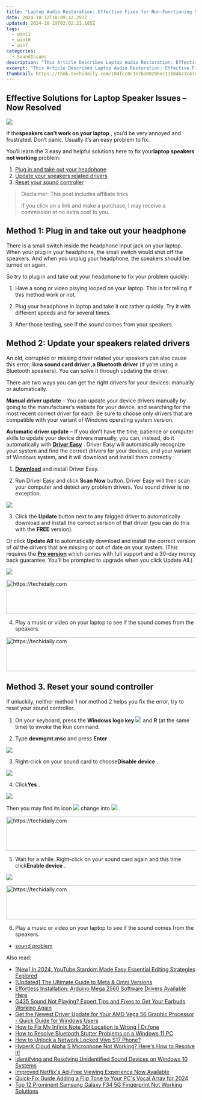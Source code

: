 ```yaml
---
title: "Laptop Audio Restoration: Effective Fixes for Non-Functioning Speakers"
date: 2024-10-12T18:09:42.297Z
updated: 2024-10-19T02:02:21.185Z
tags:
  - win11
  - win10
  - win7
categories:
  - SoundIssues
description: "This Article Describes Laptop Audio Restoration: Effective Fixes for Non-Functioning Speakers"
excerpt: "This Article Describes Laptop Audio Restoration: Effective Fixes for Non-Functioning Speakers"
thumbnail: https://thmb.techidaily.com/104fcc0c1e7ba0020bac11684b73c47c97661f3e4742e08d1374a286a48bed4c.jpg
---
```


## Effective Solutions for Laptop Speaker Issues – Now Resolved

![](https://images.drivereasy.com/wp-content/uploads/2018/04/img_5ac1ff654f741.jpg)

 If the**speakers can’t work on your laptop** , you’d be very annoyed and frustrated. Don’t panic. Usually it’s an easy problem to fix.

 You’ll learn the 3 easy and helpful solutions here to fix your**laptop speakers not working** problem:

1. [Plug in and take out your headphone](https://tools.techidaily.com/drivereasy/download/)
2. [Update your speakers related drivers](https://tools.techidaily.com/drivereasy/download/)
3. [Reset your sound controller](https://tools.techidaily.com/drivereasy/download/)

>  Disclaimer: This post includes affiliate links
>
>  If you click on a link and make a purchase, I may receive a commission at no extra cost to you.
>

## Method 1: Plug in and take out your headphone

 There is a small switch inside the headphone input jack on your laptop. When your plug in your headphone, the small switch would shut off the speakers. And when you unplug your headphone, the speakers should be turned on again.

 So try to plug in and take out your headphone to fix your problem quickly:

 1) Have a song or video playing looped on your laptop. This is for telling if this method work or not.

 2) Plug your headphone in laptop and take it out rather quickly. Try it with different speeds and for several times.

 3) After those testing, see if the sound comes from your speakers.

## Method 2: Update your speakers related drivers

 An old, corrupted or missing driver related your speakers can also cause this error, like**a sound card driver** ,**a Bluetooth driver** (if yo’re using a Bluetooth speakers). You can solve it through updating the driver.

 There are two ways you can get the right drivers for your devices: manually or automatically.

**Manual driver update** – You can update your device drivers manually by going to the manufacturer’s website for your device, and searching for the most recent correct driver for each. Be sure to choose only drivers that are compatible with your variant of Windows operating system version.

**Automatic driver update** – If you don’t have the time, patience or computer skills to update your device drivers manually, you can, instead, do it automatically with **[Driver Easy](https://tools.techidaily.com/drivereasy/download/)**  .  Driver Easy will automatically recognize your system and find the correct drivers for your devices, and your variant of Windows system, and it will download and install them correctly :

 1) **[Download](https://tools.techidaily.com/drivereasy/download/)**   and install Driver Easy.

 2) Run Driver Easy and click **Scan Now**   button. Driver Easy will then scan your computer and detect any problem drivers. You sound driver is no exception.

![](https://images.drivereasy.com/wp-content/uploads/2017/08/img_5992731451721.jpg)

 3) Click the **Update**  button next to any falgged driver to automatically download and install the correct version of that driver (you can do this with the **FREE** version).

Or click **Update All**  to automatically download and install the correct version of _all_  the drivers that are missing or out of date on your system. (This requires the **[Pro version](https://tools.techidaily.com/drivereasy/download/)**  which comes with full support and a 30-day money back guarantee. You’ll be prompted to upgrade when you click Update All.)

![](https://images.drivereasy.com/wp-content/uploads/2017/08/img_5992c06e8e725.jpg)

<!-- affiliate ads begin -->
<a href="https://malaysia-healthcare-travel-council.pxf.io/c/5597632/1557747/17382" target="_top" id="1557747">
  <img src="//a.impactradius-go.com/display-ad/17382-1557747" border="0" alt="https://techidaily.com" width="728" height="90"/>
</a>
<img height="0" width="0" src="https://malaysia-healthcare-travel-council.pxf.io/i/5597632/1557747/17382" style="position:absolute;visibility:hidden;" border="0" />
<!-- affiliate ads end -->

 4) Play a music or video on your laptop to see if the sound comes from the speakers.

<!-- affiliate ads begin -->
<a href="https://appsumo.8odi.net/c/5597632/2087394/7443" target="_top" id="2087394">
  <img src="//a.impactradius-go.com/display-ad/7443-2087394" border="0" alt="https://techidaily.com" width="728" height="90"/>
</a>
<img height="0" width="0" src="https://appsumo.8odi.net/i/5597632/2087394/7443" style="position:absolute;visibility:hidden;" border="0" />
<!-- affiliate ads end -->

## Method 3\. Reset your sound controller

 If unluckily, neither method 1 nor method 2 helps you fix the error, try to reset your sound controller.

 1) On your keyboard, press the   **Windows logo key ![](https://images.drivereasy.com/wp-content/uploads/2018/03/img_5abdf8f58307f.png)**  and **R**  (at the same time) to invoke the Run command.

 2) Type **devmgmt.msc**  and press **Enter** .

![](https://images.drivereasy.com/wp-content/uploads/2018/04/img_5ac1fec110a5a.png)

 3) Right-click on your sound card to choose**Disable device** .

![](https://images.drivereasy.com/wp-content/uploads/2017/08/img_5992c40611eb6.png)

 4) Click**Yes** .

![](https://images.drivereasy.com/wp-content/uploads/2017/08/img_5992c3e821f53.png)

 Then you may find its icon ![](https://images.drivereasy.com/wp-content/uploads/2017/08/img_5992c3c1585ef.png) change into ![](https://images.drivereasy.com/wp-content/uploads/2017/08/img_5992c4aebac0d.png) .

<!-- affiliate ads begin -->
<a href="https://aligracehair.sjv.io/c/5597632/1880944/19272" target="_top" id="1880944">
  <img src="//a.impactradius-go.com/display-ad/19272-1880944" border="0" alt="https://techidaily.com" width="728" height="90"/>
</a>
<img height="0" width="0" src="https://aligracehair.sjv.io/i/5597632/1880944/19272" style="position:absolute;visibility:hidden;" border="0" />
<!-- affiliate ads end -->

 5) Wait for a while. Right-click on your sound card again and this time click**Enable device** .

![](https://images.drivereasy.com/wp-content/uploads/2017/08/img_5992c4fd4b764.png)

<!-- affiliate ads begin -->
<a href="https://aligracehair.sjv.io/c/5597632/2006933/19272" target="_top" id="2006933">
  <img src="//a.impactradius-go.com/display-ad/19272-2006933" border="0" alt="https://techidaily.com" width="728" height="90"/>
</a>
<img height="0" width="0" src="https://aligracehair.sjv.io/i/5597632/2006933/19272" style="position:absolute;visibility:hidden;" border="0" />
<!-- affiliate ads end -->

 6) Play a music or video on your laptop to see if the sound comes from the speakers.

* [sound problem](https://tools.techidaily.com/drivereasy/download/)

<ins class="adsbygoogle"
     style="display:block"
     data-ad-format="autorelaxed"
     data-ad-client="ca-pub-7571918770474297"
     data-ad-slot="1223367746"></ins>

<ins class="adsbygoogle"
     style="display:block"
     data-ad-client="ca-pub-7571918770474297"
     data-ad-slot="8358498916"
     data-ad-format="auto"
     data-full-width-responsive="true"></ins>

<span class="atpl-alsoreadstyle">Also read:</span>
<div><ul>
<li><a href="https://youtube-blog.techidaily.com/n-2024-youtube-stardom-made-easy-essential-editing-strategies-explored/"><u>[New] In 2024, YouTube Stardom Made Easy Essential Editing Strategies Explored</u></a></li>
<li><a href="https://some-approaches.techidaily.com/updated-the-ultimate-guide-to-meta-and-omni-versions/"><u>[Updated] The Ultimate Guide to Meta & Omni Versions</u></a></li>
<li><a href="https://hardware-updates.techidaily.com/1722973226821-effortless-installation-arduino-mega-2560-software-drivers-available-here/"><u>Effortless Installation: Arduino Mega 2560 Software Drivers Available Here</u></a></li>
<li><a href="https://sound-issues.techidaily.com/g435-sound-not-playing-expert-tips-and-fixes-to-get-your-earbuds-working-again/"><u>G435 Sound Not Playing? Expert Tips and Fixes to Get Your Earbuds Working Again</u></a></li>
<li><a href="https://hardware-updates.techidaily.com/get-the-newest-driver-update-for-your-amd-vega-56-graphic-processor-quick-guide-for-windows-users/"><u>Get the Newest Driver Update for Your AMD Vega 56 Graphic Processor - Quick Guide for Windows Users</u></a></li>
<li><a href="https://fake-location.techidaily.com/how-to-fix-my-infinix-note-30i-location-is-wrong-drfone-by-drfone-virtual-android/"><u>How to Fix My Infinix Note 30i Location Is Wrong | Dr.fone</u></a></li>
<li><a href="https://sound-issues.techidaily.com/how-to-resolve-bluetooth-stutter-problems-on-a-windows-11-pc/"><u>How to Resolve Bluetooth Stutter Problems on a Windows 11 PC</u></a></li>
<li><a href="https://android-unlock.techidaily.com/how-to-unlock-a-network-locked-vivo-s17-phone-by-drfone-android/"><u>How to Unlock a Network Locked Vivo S17 Phone?</u></a></li>
<li><a href="https://sound-issues.techidaily.com/hyperx-cloud-alpha-s-microphone-not-working-heres-how-to-resolve-it/"><u>HyperX Cloud Alpha S Microphone Not Working? Here's How to Resolve It!</u></a></li>
<li><a href="https://sound-issues.techidaily.com/identifying-and-resolving-unidentified-sound-devices-on-windows-10-systems/"><u>Identifying and Resolving Unidentified Sound Devices on Windows 10 Systems</u></a></li>
<li><a href="https://media-tips.techidaily.com/improved-netflixs-ad-free-viewing-experience-now-available/"><u>Improved Netflix's Ad-Free Viewing Experience Now Available</u></a></li>
<li><a href="https://fox-access.techidaily.com/quick-fix-guide-adding-a-flip-tone-to-your-pcs-vocal-array-for-2024/"><u>Quick-Fix Guide Adding a Flip Tone to Your PC's Vocal Array for 2024</u></a></li>
<li><a href="https://android-unlock.techidaily.com/top-12-prominent-samsung-galaxy-f34-5g-fingerprint-not-working-solutions-by-drfone-android/"><u>Top 12 Prominent Samsung Galaxy F34 5G Fingerprint Not Working Solutions</u></a></li>
</ul></div>

